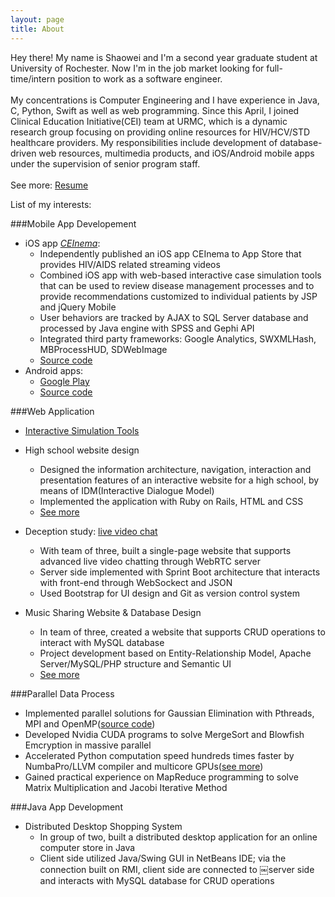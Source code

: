```yaml
---
layout: page
title: About
---
```


<p class="message">
  Hey there! My name is Shaowei and I'm a second year graduate student at University of Rochester. Now I'm in the job market looking for full-time/intern position to work as a software engineer. <br><br>
  My concentrations is Computer Engineering and I have experience in Java, C, Python, Swift as well as web programming. Since this April, I joined Clinical Education Initiative(CEI) team at URMC, which is a dynamic research group focusing on providing online resources for HIV/HCV/STD healthcare providers. My responsibilities include development of database-driven web resources, multimedia products, and iOS/Android mobile apps under the supervision of senior program staff. <br><br>
  See more: <a href="http://shaowei-su.github.io/resume.pdf" target="_blank">Resume</a>
</p>
List of my interests:

###Mobile App Developement
* iOS app [_CEInema_](https://itunes.apple.com/us/app/ceinema/id524688337?mt=8):
  * Independently published an iOS app CEInema to App Store that provides HIV/AIDS related streaming videos  * Combined iOS app with web-based interactive case simulation tools that can be used to review disease managementprocesses and to provide recommendations customized to individual patients by JSP and jQuery Mobile  * User behaviors are tracked by AJAX to SQL Server database and processed by Java engine with SPSS and Gephi API  * Integrated third party frameworks: Google Analytics, SWXMLHash, MBProcessHUD, SDWebImage
  * [Source code](https://github.com/shaowei-su/Ceinema-Swift)* Android apps: 
  * [Google Play](https://play.google.com/store/apps/developer?id=NYS%20DOH%20-%20HIV%20Clinical%20Education%20Initiative%20(CEI))
  * [Source code](https://github.com/shaowei-su/ceinema)

###Web Application
* [Interactive Simulation Tools](http://m.ceitraining.org/simulation.cfm)
* High school website design
  * Designed the information architecture, navigation, interaction and presentation features of an interactive website for a high school, by means of IDM(Interactive Dialogue Model)
  * Implemented the application with Ruby on Rails, HTML and CSS
  * [See more](https://github.com/ZixuanGong/MultimediaAppProj_HighSchool)
* Deception study: [live video chat](http://flimflam.me:8443/)
  * With team of three, built a single-page website that supports advanced live video chatting through WebRTC server  * Server side implemented with Sprint Boot architecture that interacts with front-end through WebSockect and JSON  * Used Bootstrap for UI design and Git as version control system
* Music Sharing Website & Database Design  * In team of three, created a website that supports CRUD operations to interact with MySQL database  * Project development based on Entity-Relationship Model, Apache Server/MySQL/PHP structure and Semantic UI
  * [See more](https://drive.google.com/file/d/0B8_e1QcwnuWcRHVPekpDN2pITzA/view?usp=sharing)
  
###Parallel Data Process
* Implemented parallel solutions for Gaussian Elimination with Pthreads, MPI and OpenMP([source code](https://github.com/shaowei-su/ParallelGaussianElimination))* Developed Nvidia CUDA programs to solve MergeSort and Blowfish Emcryption in massive parallel* Accelerated Python computation speed hundreds times faster by NumbaPro/LLVM compiler and multicore GPUs([see more](https://github.com/shaowei-su/Python-Computing-Acceleration))* Gained practical experience on MapReduce programming to solve Matrix Multiplication and Jacobi Iterative Method

###Java App Development
* Distributed Desktop Shopping System  * In group of two, built a distributed desktop application for an online computer store in Java  * Client side utilized Java/Swing GUI in NetBeans IDE; via the connection built on RMI, client side are connected to￼server side and interacts with MySQL database for CRUD operations


